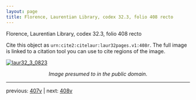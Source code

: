 ```yaml
---
layout: page
title: Florence, Laurentian Library, codex 32.3, folio 408 recto
---
```


Florence, Laurentian Library, codex 32.3, folio 408 recto

Cite this object as `urn:cite2:citelaur:laur32pages.v1:408r`.  The full image is linked to a citation tool you can use to cite regions of the image.

[![laur32_3_0823](http://www.homermultitext.org/iipsrv?IIIF=/project/homer/pyramidal/deepzoom/citelaur/laur32imgs/v1/laur32_3_0823.tif/full/800,/0/default.jpg)](http://www.homermultitext.org/ict2/?urn=urn:cite2:citelaur:laur32imgs.v1:laur32_3_0823) 

<p style="text-align: center; font-style: italic;">Image presumed to in the public domain.</p>

---

previous: [407v](../407v/) | next: [408v](../408v/)